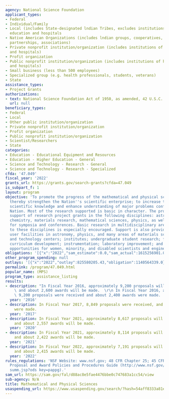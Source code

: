 ```yaml
---
agency: National Science Foundation
applicant_types:
- Federal
- Individual/Family
- Local (includes State-designated lndian Tribes, excludes institutions of higher
  education and hospitals
- Native American Organizations (includes lndian groups, cooperatives, corporations,
  partnerships, associations)
- Private nonprofit institution/organization (includes institutions of higher education
  and hospitals)
- Profit organization
- Public nonprofit institution/organization (includes institutions of higher education
  and hospitals)
- Small business (less than 500 employees)
- Specialized group (e.g. health professionals, students, veterans)
- State
assistance_types:
- Project Grants
authorizations:
- text: National Science Foundation Act of 1950, as amended, 42 U.S.C. 1861 et seq.
  url: null
beneficiary_types:
- Federal
- Local
- Other public institution/organization
- Private nonprofit institution/organization
- Profit organization
- Public nonprofit institution/organization
- Scientist/Researchers
- State
categories:
- Education - Educational Equipment and Resources
- Education - Higher Education - General
- Science and Technology - Research - General
- Science and Technology - Research - Specialized
cfda: '47.049'
fiscal_year: '2022'
grants_url: https://grants.gov/search-grants?cfda=47.049
is_subpart_f: 1
layout: program
objective: 'To promote the progress of the mathematical and physical sciences and
  thereby strengthen the Nation''s scientific enterprise; to increase the store of
  scientific knowledge and enhance understanding of major problems confronting the
  Nation. Most of the research supported is basic in character. The program includes
  support of research project grants in the following disciplines: astronomical sciences,
  chemistry, materials research, mathematical sciences, physics, as well as support
  for symposia and conferences. Basic research in multidisciplinary areas related
  to these disciplines is especially encouraged. Support is also provided for state-of-the-art
  user facilities in astronomy, physics, and many areas of materials science; science
  and technology centers; institutes; undergraduate student research; faculty enhancement;
  curriculum development; instrumentation; laboratory improvement; and for research
  opportunities for women, minority, and disabled scientists and engineers.'
obligations: '[{"x":"2022","sam_estimate":0.0,"sam_actual":1615256901.0,"usa_spending_actual":1739697583.0},{"x":"2023","sam_estimate":1685840000.0,"sam_actual":0.0,"usa_spending_actual":1734460370.0},{"x":"2024","sam_estimate":1835789998.0,"sam_actual":0.0,"usa_spending_actual":1552047025.0}]'
other_program_spending: null
outlays: '[{"x":"2022","outlay":825580205.43,"obligation":1140564339.0},{"x":"2023","outlay":411963843.89,"obligation":1248017133.0},{"x":"2024","outlay":81234986.82,"obligation":809810512.0}]'
permalink: /program/47.049.html
popular_name: (MPS)
program_type: assistance_listing
results:
- description: "In Fiscal Year 2016, approximately 9,200 proposals will be received\
    \ and about 2,600 awards will be made.  \r\n In Fiscal Year 2016, approximately\
    \ 9,200 proposals were received and about 2,400 awards were made.      "
  year: '2016'
- description: In Fiscal Year 2017, 8,849 proposals were received, and 2,335 awards
    were made.
  year: '2017'
- description: In Fiscal Year 2021, approximately 8,617 proposals will be received,
    and about 2,557 awards will be made.
  year: '2020'
- description: In Fiscal Year 2021, approximately 8,114 proposals will be received,
    and about 2,422 awards will be made.
  year: '2021'
- description: In Fiscal Year 2022, approximately 7,191 proposals will be received,
    and about 2,415 awards will be made.
  year: '2022'
rules_regulations: 'NSF Website: www.nsf.gov; 48 CFR Chapter 25; 45 CFR Chapter VI;
  Proposal and Award Policies and Procedures Guide (http://www.nsf.gov/publications/pub
  summ.jsp?ods key=pappg).'
sam_url: https://sam.gov/fal/d88ac8e5fae4476bbe0c747683a1cc54/view
sub-agency: N/A
title: Mathematical and Physical Sciences
usaspending_url: https://www.usaspending.gov/search/?hash=54aff8333a81ee3573e67b2ea67585a1
---
```

